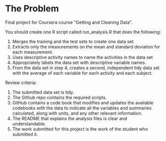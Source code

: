 # The Problem

Final project for Coursera course "Getting and Cleaning Data".

You should create one R script called run_analysis.R that does the following:
1.    Merges the training and the test sets to create one data set.
2.    Extracts only the measurements on the mean and standard deviation for each measurement.
3.    Uses descriptive activity names to name the activities in the data set
4.    Appropriately labels the data set with descriptive variable names.
5.    From the data set in step 4, creates a second, independent tidy data set with the average of each variable for each activity and each subject.

Review criteria:
1.    The submitted data set is tidy.
2.    The Github repo contains the required scripts.
3.    GitHub contains a code book that modifies and updates the available codebooks with the data to indicate all the variables and summaries calculated, along with units, and any other relevant information.
4.    The README that explains the analysis files is clear and understandable.
5.    The work submitted for this project is the work of the student who submitted it.
